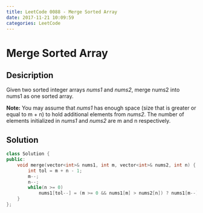 ```yaml
---
title: LeetCode 0088 - Merge Sorted Array
date: 2017-11-21 10:09:59
categories: LeetCode
---
```

# Merge Sorted Array #

<!--more-->

## Desicription ##

Given two sorted integer arrays *nums1* and *nums2*, merge nums2 into nums1 as one sorted array.

**Note:**
You may assume that *nums1* has enough space (size that is greater or equal to m + n) to hold additional elements from *nums2*. The number of elements initialized in *nums1* and *nums2* are m and n respectively.

## Solution ##

```cpp
class Solution {
public:
    void merge(vector<int>& nums1, int m, vector<int>& nums2, int n) {
        int tol = m + n - 1;
        m--;
        n--;
        while(n >= 0)
            nums1[tol--] = (m >= 0 && nums1[m] > nums2[n]) ? nums1[m--] : nums2[n--];        
    }
};
```